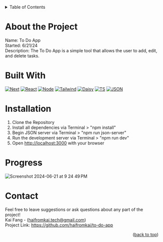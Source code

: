 <a name = "readme-top"></a>

<!-- Table of Contents -->
<details>
    <summary>Table of Contents</summary>
    <ol>
        <li><a href = "#about-the-project">About the Project</a></li>
        <li><a href = "#built-with">Built With</a></li>
        <li><a href = "#installation">Installation</a></li>
        <li><a href = "#progress">Progress</a></li>
        <li><a href = "#contact">Contact</a></li>
    </ol>
</details>

# About the Project
Name: To Do App <br>
Started: 6/21/24 <br>
Description: The To Do App is a simple tool that allows the user to add, edit, and delete tasks. <br>

# Built With
[![Next][Next.js]][Next-url]
[![React][React.js]][React-url]
[![Node][Node.js]][Node-url]
[![Tailwind][TailwindCSS]][TailwindCSS-url]
[![Daisy][DaisyUI]][DaisyUI-url]
[![TS][Typescript]][Typescript-url]
[![JSON][JSON]][JSON-url]


# Installation
1. Clone the Repository
2. Install all dependencies via Terminal > "npm install"
3. Begin JSON server via Terminal > "npm run json-server"
4. Run the development server via Terminal > "npm run dev"
5. Open [http://localhost:3000](http://localhost:3000) with your browser

# Progress
![Screenshot 2024-06-21 at 9 24 49 PM](https://github.com/haifromkai/to-do-app/assets/49883801/3730cbf8-225c-4562-ae19-529dfb559340)

# Contact
Feel free to leave suggestions or ask questions about any part of the project! <br>
Kai Fang - (haifromkai.tech@gmail.com) <br>
Project Link: https://github.com/haifromkai/to-do-app

<p align = "right">(<a href = "#readme-top">back to top</a>)</p>




<!-- MARKDOWN LINKS & IMAGES -->
<!-- https://www.markdownguide.org/basic-syntax/#reference-style-links -->
[Next.js]: https://img.shields.io/badge/next.js-000000?style=for-the-badge&logo=nextdotjs&logoColor=whit
[Next-url]: https://nextjs.org/
[React.js]: https://img.shields.io/badge/React-20232A?style=for-the-badge&logo=react&logoColor=61DAFB
[React-url]: https://reactjs.org/
[Node.js]: https://img.shields.io/badge/node_js-333333?style=for-the-badge&logo=node.js&logoColor=689f63
[Node-url]: https://nodejs.org/en
[TailwindCSS]: https://img.shields.io/badge/tailwind_css-001828?style=for-the-badge&logo=tailwindcss&logoColor=whit
[TailwindCSS-url]: https://tailwindcss.com
[DaisyUI]: https://img.shields.io/badge/daisy_ui-1cd4a4?style=for-the-badge&logo=daisyui&logoColor=fb9e0b
[DaisyUI-url]: https://daisyui.com
[TypeScript]: https://img.shields.io/badge/typescript-0d233b?style=for-the-badge&logo=typescript&logoColor=387cc4
[TypeScript-url]: https://www.typescriptlang.org
[JSON]: https://img.shields.io/badge/json_server-1b1b1b?style=for-the-badge&logo=json&logoColor=535353
[JSON-url]: https://github.com/typicode/json-server



